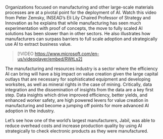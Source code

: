 Organizations focused on manufacturing and other large-scale materials processes are at a pivotal point for the deployment of AI. Watch this video from Peter Zemsky, INSEAD’s Eli Lily Chaired Professor of Strategy and Innovation as he explains that while manufacturing has seen much experimentation with proof of concepts, the move to fully scaled AI solutions has been slower than in other sectors. He also illustrates how manufacturers can surpass barriers to full scale adoption and strategically use AI to extract business value.

> [!VIDEO https://www.microsoft.com/en-us/videoplayer/embed/RWtLs2]

The manufacturing and resources industry is a sector where the efficiency AI can bring will have a big impact on value creation given the large capital outlays that are necessary for sophisticated equipment and developing worksites, as well as mineral rights in the case of mining.  Critically, data integration and the dissemination of insights from the data are a key first step. Data insights which drive improved efficiency, better yields, and enhanced worker safety, are high powered levers for value creation in manufacturing and become a jumping off points for more advanced AI adoption in the industry.

Let’s see how one of the world’s largest manufacturers, Jabil, was able to reduce overhead costs and increase production quality by using AI strategically to check electronic products as they were manufactured.